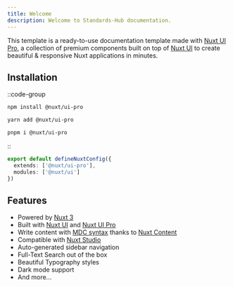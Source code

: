 ```yaml
---
title: Welcome
description: Welcome to Standards-Hub documentation.
---
```


This template is a ready-to-use documentation template made with [Nuxt UI Pro](https://ui.nuxt.com/pro), a collection of premium components built on top of [Nuxt UI](https://ui.nuxt.com) to create beautiful & responsive Nuxt applications in minutes.

## Installation

::code-group

```bash [npm]
npm install @nuxt/ui-pro
```

```bash [yarn]
yarn add @nuxt/ui-pro
```

```bash [pnpm]
pnpm i @nuxt/ui-pro
```
::

```ts [nuxt.config.ts]
export default defineNuxtConfig({
  extends: ['@nuxt/ui-pro'],
  modules: ['@nuxt/ui']
})
```

<ShAlert type="success" title="My title and description" description=" Lorem ipsum dolor sit amet, consectetur adipiscing elit. Vivamus tempus commodo eros. In lacinia lobortis enim ut sollicitudin. Maecenas in velit nisi. Aliquam condimentum magna sed nunc cursus, sed finibus libero laoreet. Aenean eget ante eu libero dapibus iaculis a non mauris. Vivamus nunc ligula, auctor eget varius viverra, fringilla eu diam. Fusce est erat, luctus eget posuere quis, ultricies vitae nisi. Sed porttitor nibh ac dapibus volutpat. Donec a felis nunc. Proin fringilla, quam et viverra suscipit, dui lacus gravida metus, et malesuada tortor lectus eget sem. Suspendisse volutpat eu est in porttitor. Morbi blandit nulla non interdum posuere.  
Donec interdum mollis neque non aliquam. Nullam fringilla mattis turpis at vulputate. Fusce vehicula dapibus nisi, vel malesuada mauris venenatis viverra. In in leo augue. Nam posuere felis nisi, iaculis dapibus odio auctor sit amet. Nam at augue in arcu ultricies convallis. Sed vitae suscipit orci, a lacinia libero. Nunc ullamcorper purus id felis pharetra faucibus. Aliquam tincidunt dictum faucibus. In eu facilisis arcu. Suspendisse pellentesque mattis suscipit. Duis facilisis eros ut nibh porta eleifend. Nunc vel diam at lectus blandit posuere. Etiam magna nulla, porta suscipit euismod ut, vulputate tincidunt nisl. "></ShAlert>

<ShVideo src="/videos/Joaquin Prado - OMNA Objects and Resources Registry.mp4"></ShVideo>
<ShVideo src="https://www.youtube.com/watch?v=8A5AMiskxvQ"></ShVideo>


## Features

- Powered by [Nuxt 3](https://nuxt.com)
- Built with [Nuxt UI](https://ui.nuxt.com) and [Nuxt UI Pro](https://ui.nuxt.com/pro)
- Write content with [MDC syntax](https://content.nuxt.com/usage/markdown) thanks to [Nuxt Content](https://content.nuxt.com)
- Compatible with [Nuxt Studio](https://nuxt.studio)
- Auto-generated sidebar navigation
- Full-Text Search out of the box
- Beautiful Typography styles
- Dark mode support
- And more...


